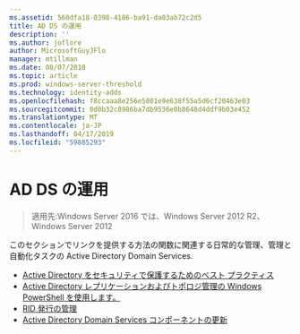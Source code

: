 ```yaml
---
ms.assetid: 560dfa18-0398-4186-ba91-da03ab72c2d5
title: AD DS の運用
description: ''
ms.author: joflore
author: MicrosoftGuyJFlo
manager: mtillman
ms.date: 08/07/2018
ms.topic: article
ms.prod: windows-server-threshold
ms.technology: identity-adds
ms.openlocfilehash: f8ccaaa8e256e5801e9e638f55a5d6cf20463e03
ms.sourcegitcommit: 0d0b32c8986ba7db9536e0b8648d4ddf9b03e452
ms.translationtype: MT
ms.contentlocale: ja-JP
ms.lasthandoff: 04/17/2019
ms.locfileid: "59885293"
---
```

# <a name="ad-ds-operations"></a>AD DS の運用

>適用先:Windows Server 2016 では、Windows Server 2012 R2、Windows Server 2012

このセクションでリンクを提供する方法の関数に関連する日常的な管理、管理と自動化タスクの Active Directory Domain Services.
  
* [Active Directory をセキュリティで保護するためのベスト プラクティス](../../../ad-ds/plan/security-best-practices/Best-Practices-for-Securing-Active-Directory.md)  
* [Active Directory レプリケーションおよびトポロジ管理の Windows PowerShell を使用します。](../../../ad-ds/manage/powershell/Active-Directory-Replication-and-Topology-Management-Using-Windows-PowerShell.md)  
* [RID 発行の管理](../../../ad-ds/manage/Managing-RID-Issuance.md)  
* [Active Directory Domain Services コンポーネントの更新](../../../ad-ds/manage/component-updates/Active-Directory-Domain-Services-Component-Updates.md)
